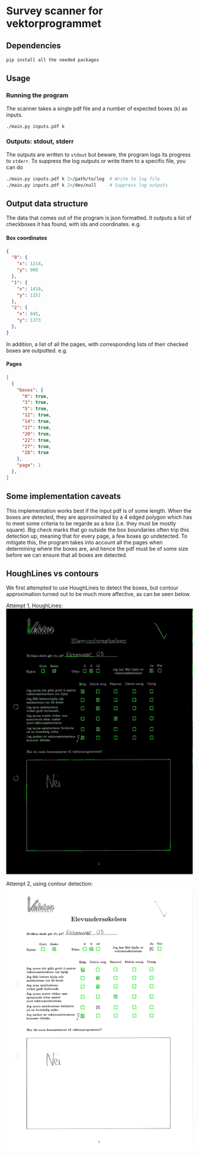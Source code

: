 # Survey scanner for vektorprogrammet

## Dependencies
```bash
pip install all the needed packages
```

## Usage
### Running the program
The scanner takes a single pdf file and a number of expected boxes (`k`) as inputs.
```bash
./main.py inputs.pdf k
```

### Outputs: stdout, stderr
The outputs are written to `stdout` but beware, the program logs its progress to `stderr`.
To suppress the log outputs or write them to a specific file, you can do
```bash
./main.py inputs.pdf k 2>/path/to/log  # Write to log file
./main.py inputs.pdf k 2>/dev/null     # Suppress log outputs
```


## Output data structure
The data that comes out of the program is json formatted.
It outputs a list of checkboxes it has found, with ids and coordinates. e.g.
#### Box coordinates
```json
{
  "0": {
    "x": 1214,
    "y": 908
  },
  "1": {
    "x": 1418,
    "y": 1151
  },
  "2": {
    "x": 845,
    "y": 1373
  },
}
```
In addition, a list of all the pages, with corresponding lists of their checked boxes are outputted. e.g.
#### Pages
```json
[
  {
    "boxes": {
      "0": true,
      "3": true,
      "5": true,
      "12": true,
      "14": true,
      "17": true,
      "20": true,
      "22": true,
      "27": true,
      "28": true
    },
    "page": 1
  },
]
```

## Some implementation caveats
This implementation works best if the input pdf is of some length.
When the boxes are detected, they are approximated by a 4 edged polygon which has to meet some criteria to be regarde as a box (i.e. they must be mostly square).
Big check marks that go outside the box boundaries often trip this detection up, meaning that for every page, a few boxes go undetected.
To mitigate this, the program takes into account all the pages when determining where the boxes are, and hence the pdf must be of some size before we can ensure that all boxes are detected.


## HoughLines vs contours

We first attempted to use HoughLines to detect the boxes,
but contour approximation turned out to be much more affective, as can be seen below.

Attempt 1, HoughLines:
![Progress](progress.png "Attempt 1")

Attempt 2, using contour detection:
![Progress 2](contours.jpg "Attempt 2")
